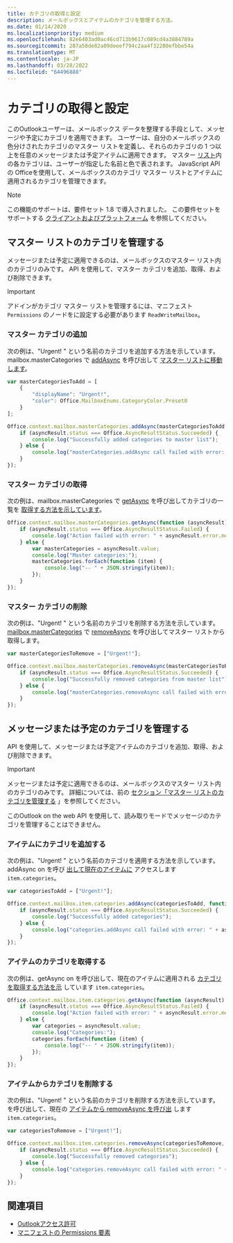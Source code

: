 ```yaml
---
title: カテゴリの取得と設定
description: メールボックスとアイテムのカテゴリを管理する方法。
ms.date: 01/14/2020
ms.localizationpriority: medium
ms.openlocfilehash: 82e6403ad0ac46cd713b9617c089cd4a3884789a
ms.sourcegitcommit: 287a58de82a09deeef794c2aa4f32280efbbe54a
ms.translationtype: MT
ms.contentlocale: ja-JP
ms.lasthandoff: 03/28/2022
ms.locfileid: "64496888"
---
```

# <a name="get-and-set-categories"></a>カテゴリの取得と設定

このOutlookユーザーは、メールボックス データを整理する手段として、メッセージや予定にカテゴリを適用できます。 ユーザーは、自分のメールボックスの色分けされたカテゴリのマスター リストを定義し、それらのカテゴリの 1 つ以上を任意のメッセージまたは予定アイテムに適用できます。 マスター [リスト](/javascript/api/outlook/office.categorydetails)内の各カテゴリは、ユーザーが指定した名前[](/javascript/api/outlook/office.mailboxenums.categorycolor)と色で表されます。 JavaScript API の Officeを使用して、メールボックスのカテゴリ マスター リストとアイテムに適用されるカテゴリを管理できます。

> [!NOTE]
> この機能のサポートは、要件セット 1.8 で導入されました。 この要件セットをサポートする [クライアントおよびプラットフォーム](/javascript/api/requirement-sets/outlook/outlook-api-requirement-sets#requirement-sets-supported-by-exchange-servers-and-outlook-clients) を参照してください。

## <a name="manage-categories-in-the-master-list"></a>マスター リストのカテゴリを管理する

メッセージまたは予定に適用できるのは、メールボックスのマスター リスト内のカテゴリのみです。 API を使用して、マスター カテゴリを追加、取得、および削除できます。

> [!IMPORTANT]
> アドインがカテゴリ マスター リストを管理するには、マニフェスト `Permissions` のノードをに設定する必要があります `ReadWriteMailbox`。

### <a name="add-master-categories"></a>マスター カテゴリの追加

次の例は、"Urgent! " という名前のカテゴリを追加する方法を示しています。 mailbox.masterCategories で [addAsync](/javascript/api/outlook/office.mastercategories#outlook-office-mastercategories-addasync-member(1)) を呼び出して [マスター リストに移動します](/javascript/api/outlook/office.mailbox#outlook-office-mailbox-mastercategories-member)。

```js
var masterCategoriesToAdd = [
    {
        "displayName": "Urgent!",
        "color": Office.MailboxEnums.CategoryColor.Preset0
    }
];

Office.context.mailbox.masterCategories.addAsync(masterCategoriesToAdd, function (asyncResult) {
    if (asyncResult.status === Office.AsyncResultStatus.Succeeded) {
        console.log("Successfully added categories to master list");
    } else {
        console.log("masterCategories.addAsync call failed with error: " + asyncResult.error.message);
    }
});
```

### <a name="get-master-categories"></a>マスター カテゴリの取得

次の例は、mailbox.masterCategories で [getAsync](/javascript/api/outlook/office.mastercategories#outlook-office-mastercategories-getasync-member(1)) を呼び出してカテゴリの一覧を [取得する方法を示しています](/javascript/api/outlook/office.mailbox#outlook-office-mailbox-mastercategories-member)。

```js
Office.context.mailbox.masterCategories.getAsync(function (asyncResult) {
    if (asyncResult.status === Office.AsyncResultStatus.Failed) {
        console.log("Action failed with error: " + asyncResult.error.message);
    } else {
        var masterCategories = asyncResult.value;
        console.log("Master categories:");
        masterCategories.forEach(function (item) {
            console.log("-- " + JSON.stringify(item));
        });
    }
});
```

### <a name="remove-master-categories"></a>マスター カテゴリの削除

次の例は、"Urgent! " という名前のカテゴリを削除する方法を示しています。 [mailbox.masterCategories](/javascript/api/outlook/office.mailbox#outlook-office-mailbox-mastercategories-member) で [removeAsync](/javascript/api/outlook/office.mastercategories#outlook-office-mastercategories-removeasync-member(1)) を呼び出してマスター リストから取得します。

```js
var masterCategoriesToRemove = ["Urgent!"];

Office.context.mailbox.masterCategories.removeAsync(masterCategoriesToRemove, function (asyncResult) {
    if (asyncResult.status === Office.AsyncResultStatus.Succeeded) {
        console.log("Successfully removed categories from master list");
    } else {
        console.log("masterCategories.removeAsync call failed with error: " + asyncResult.error.message);
    }
});
```

## <a name="manage-categories-on-a-message-or-appointment"></a>メッセージまたは予定のカテゴリを管理する

API を使用して、メッセージまたは予定アイテムのカテゴリを追加、取得、および削除できます。

> [!IMPORTANT]
> メッセージまたは予定に適用できるのは、メールボックスのマスター リスト内のカテゴリのみです。 詳細については、前の [セクション「マスター リストのカテゴリを管理する](#manage-categories-in-the-master-list) 」を参照してください。
>
> このOutlook on the web API を使用して、読み取りモードでメッセージのカテゴリを管理することはできません。

### <a name="add-categories-to-an-item"></a>アイテムにカテゴリを追加する

次の例は、"Urgent! " という名前のカテゴリを適用する方法を示しています。 addAsync on を呼び [出して現在のアイテムに](/javascript/api/outlook/office.categories#outlook-office-categories-addasync-member(1)) アクセスします `item.categories`。

```js
var categoriesToAdd = ["Urgent!"];

Office.context.mailbox.item.categories.addAsync(categoriesToAdd, function (asyncResult) {
    if (asyncResult.status === Office.AsyncResultStatus.Succeeded) {
        console.log("Successfully added categories");
    } else {
        console.log("categories.addAsync call failed with error: " + asyncResult.error.message);
    }
});
```

### <a name="get-an-items-categories"></a>アイテムのカテゴリを取得する

次の例は、getAsync on を呼び出して、現在のアイテムに適用される [カテゴリを取得する方法を示](/javascript/api/outlook/office.categories#outlook-office-categories-getasync-member(1)) しています `item.categories`。

```js
Office.context.mailbox.item.categories.getAsync(function (asyncResult) {
    if (asyncResult.status === Office.AsyncResultStatus.Failed) {
        console.log("Action failed with error: " + asyncResult.error.message);
    } else {
        var categories = asyncResult.value;
        console.log("Categories:");
        categories.forEach(function (item) {
            console.log("-- " + JSON.stringify(item));
        });
    }
});
```

### <a name="remove-categories-from-an-item"></a>アイテムからカテゴリを削除する

次の例は、"Urgent! " という名前のカテゴリを削除する方法を示しています。 を呼び出して、現在の [アイテムから removeAsync を呼び出](/javascript/api/outlook/office.categories#outlook-office-categories-removeasync-member(1)) します `item.categories`。

```js
var categoriesToRemove = ["Urgent!"];

Office.context.mailbox.item.categories.removeAsync(categoriesToRemove, function (asyncResult) {
    if (asyncResult.status === Office.AsyncResultStatus.Succeeded) {
        console.log("Successfully removed categories");
    } else {
        console.log("categories.removeAsync call failed with error: " + asyncResult.error.message);
    }
});
```

## <a name="see-also"></a>関連項目

- [Outlookアクセス許可](understanding-outlook-add-in-permissions.md)
- [マニフェストの Permissions 要素](/javascript/api/manifest/permissions)
